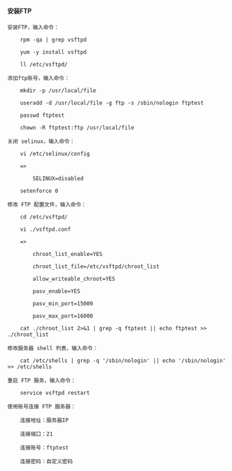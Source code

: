 
#### 安装FTP

    安装FTP，输入命令：

        rpm -qa | grep vsftpd

        yum -y install vsftpd

        ll /etc/vsftpd/

    添加ftp账号，输入命令：

        mkdir -p /usr/local/file

        useradd -d /usr/local/file -g ftp -s /sbin/nologin ftptest

        passwd ftptest

        chown -R ftptest:ftp /usr/local/file

    关闭 selinux，输入命令：

        vi /etc/selinux/config

        =>

            SELINUX=disabled

        setenforce 0

    修改 FTP 配置文件，输入命令：

        cd /etc/vsftpd/

        vi ./vsftpd.conf

        =>

            chroot_list_enable=YES

            chroot_list_file=/etc/vsftpd/chroot_list

            allow_writeable_chroot=YES

            pasv_enable=YES

            pasv_min_port=15000

            pasv_max_port=16000

        cat ./chroot_list 2>&1 | grep -q ftptest || echo ftptest >> ./chroot_list

    修改服务器 shell 列表，输入命令：

        cat /etc/shells | grep -q '/sbin/nologin' || echo '/sbin/nologin' >> /etc/shells

    重启 FTP 服务，输入命令：

        service vsftpd restart

    使用账号连接 FTP 服务器：

        连接地址：服务器IP

        连接端口：21

        连接账号：ftptest

        连接密码：自定义密码
